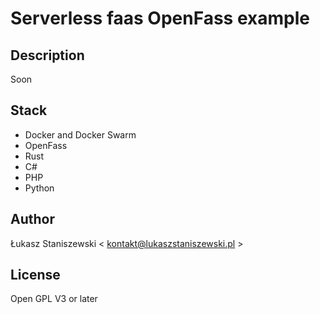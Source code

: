 # Serverless faas OpenFass example

## Description

Soon

## Stack

- Docker and Docker Swarm
- OpenFass
- Rust
- C#
- PHP
- Python

## Author

Łukasz Staniszewski < kontakt@lukaszstaniszewski.pl >

## License

Open GPL V3 or later
